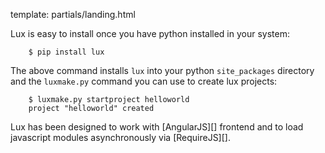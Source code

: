 template: partials/landing.html

Lux is easy to install once you have python installed in your system:
```
    $ pip install lux
```
The above command installs ``lux`` into your python ``site_packages`` directory
and the ``luxmake.py`` command you can use to create lux projects:
```
    $ luxmake.py startproject helloworld
    project "helloworld" created
```
Lux has been designed to work with [AngularJS][] frontend and to load javascript
modules asynchronously via [RequireJS][].

